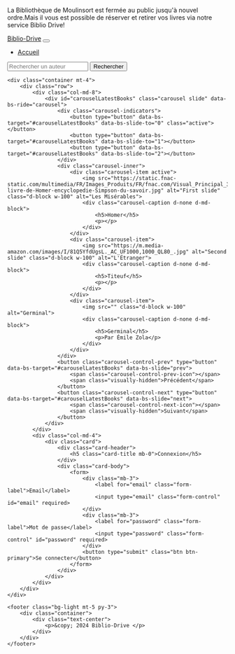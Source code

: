 <!DOCTYPE html>
<html lang="fr">
<head>
    <meta charset="UTF-8">
    <meta name="viewport" content="width=device-width, initial-scale=1.0">
    <title>Biblio-Drive Moulinsart</title>
    <link href="https://cdn.jsdelivr.net/npm/bootstrap@5.1.3/dist/css/bootstrap.min.css" rel="stylesheet">
    <script src="https://cdn.jsdelivr.net/npm/bootstrap@5.1.3/dist/js/bootstrap.bundle.min.js"></script>
</head>
<body>
    <p>La Bibliothèque de Moulinsort est fermée au public jusqu'à nouvel ordre.Mais il vous est possible de réserver et retirer vos livres via notre service Biblio Drive!</p>
    <nav class="navbar navbar-expand-lg navbar-dark bg-primary">
        <div class="container">
            <a class="navbar-brand" href="index.html">Biblio-Drive</a>
            <button class="navbar-toggler" type="button" data-bs-toggle="collapse" data-bs-target="#navbarNav">
                <span class="navbar-toggler-icon"></span>
            </button>
            <div class="collapse navbar-collapse" id="navbarNav">
                <ul class="navbar-nav me-auto">
                    <li class="nav-item">
                        <a class="nav-link" href="index.html">Accueil</a>
                    </li>
                </ul>
                <form class="d-flex">
                    <input class="form-control me-2" type="search" placeholder="Rechercher un auteur" required>
                    <button class="btn btn-outline-light" type="submit">Rechercher</button>
                </form>
            </div>
        </div>
    </nav>

    <div class="container mt-4">
        <div class="row">
            <div class="col-md-8">
                <div id="carouselLatestBooks" class="carousel slide" data-bs-ride="carousel">
                    <div class="carousel-indicators">
                        <button type="button" data-bs-target="#carouselLatestBooks" data-bs-slide-to="0" class="active"></button>
                        <button type="button" data-bs-target="#carouselLatestBooks" data-bs-slide-to="1"></button>
                        <button type="button" data-bs-target="#carouselLatestBooks" data-bs-slide-to="2"></button>
                    </div>
                    <div class="carousel-inner">
                        <div class="carousel-item active">
                            <img src="https://static.fnac-static.com/multimedia/FR/Images_Produits/FR/fnac.com/Visual_Principal_340/0/2/4/9782354251420/tsp20130326163652/Le-livre-de-Homer-encyclopedie-Simpson-du-savoir.jpg" alt="First slide" class="d-block w-100" alt="Les Misérables">
                            <div class="carousel-caption d-none d-md-block">
                                <h5>Homer</h5>
                                <p></p>
                            </div>
                        </div>
                        <div class="carousel-item">
                            <img src="https://m.media-amazon.com/images/I/81Q5YfdUgsL._AC_UF1000,1000_QL80_.jpg" alt="Second slide" class="d-block w-100" alt="L'Étranger">
                            <div class="carousel-caption d-none d-md-block">
                                <h5>Titeuf</h5>
                                <p></p>
                            </div>
                        </div>
                        <div class="carousel-item">
                            <img src="" class="d-block w-100" alt="Germinal">
                            <div class="carousel-caption d-none d-md-block">
                                <h5>Germinal</h5>
                                <p>Par Émile Zola</p>
                            </div>
                        </div>
                    </div>
                    <button class="carousel-control-prev" type="button" data-bs-target="#carouselLatestBooks" data-bs-slide="prev">
                        <span class="carousel-control-prev-icon"></span>
                        <span class="visually-hidden">Précédent</span>
                    </button>
                    <button class="carousel-control-next" type="button" data-bs-target="#carouselLatestBooks" data-bs-slide="next">
                        <span class="carousel-control-next-icon"></span>
                        <span class="visually-hidden">Suivant</span>
                    </button>
                </div>
            </div>
            <div class="col-md-4">
                <div class="card">
                    <div class="card-header">
                        <h5 class="card-title mb-0">Connexion</h5>
                    </div>
                    <div class="card-body">
                        <form>
                            <div class="mb-3">
                                <label for="email" class="form-label">Email</label>
                                <input type="email" class="form-control" id="email" required>
                            </div>
                            <div class="mb-3">
                                <label for="password" class="form-label">Mot de passe</label>
                                <input type="password" class="form-control" id="password" required>
                            </div>
                            <button type="submit" class="btn btn-primary">Se connecter</button>
                        </form>
                    </div>
                </div>
            </div>
        </div>
    </div>

    <footer class="bg-light mt-5 py-3">
        <div class="container">
            <div class="text-center">
                <p>&copy; 2024 Biblio-Drive </p>
            </div>
        </div>
    </footer>
</body>
</html>
